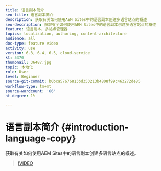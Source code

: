 ```yaml
---
title: 语言副本简介
seo-title: 语言副本简介
description: 获取有关如何使用AEM Sites中的语言副本创建多语言站点的概述
seo-description: 获取有关如何使用AEM Sites中的语言副本创建多语言站点的概述
feature: 语言副本，多站点管理器
topics: localization, authoring, content-architecture
audience: all
doc-type: feature video
activity: use
version: 6.3, 6.4, 6.5, cloud-service
kt: 5370
thumbnail: 36487.jpg
topic: 本地化
role: User
level: Beginner
source-git-commit: b0bca57676813bd353213b4808f99c463272de85
workflow-type: tm+mt
source-wordcount: '66'
ht-degree: 1%

---
```



# 语言副本简介 {#introduction-language-copy}

获取有关如何使用AEM Sites中的语言副本创建多语言站点的概述。

>[!VIDEO](https://video.tv.adobe.com/v/36487?quality=12&learn=on)
